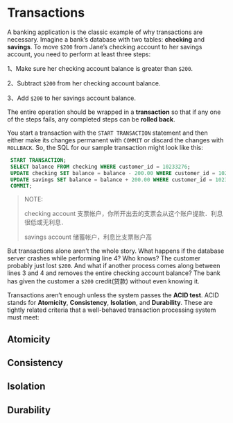 # Transactions



A banking application is the classic example of why transactions are necessary. Imagine a bank’s database with two tables: **checking** and **savings**. To move `$200` from Jane’s checking account to her savings account, you need to perform at least three steps:

1、Make sure her checking account balance is greater than `$200`.

2、Subtract `$200` from her checking account balance.

3、Add `$200` to her savings account balance.

The entire operation should be wrapped in a **transaction** so that if any one of the steps fails, any completed steps can be **rolled back**.

You start a transaction with the `START TRANSACTION` statement and then either make its changes permanent with `COMMIT` or discard the changes with `ROLLBACK`. So, the SQL for our sample transaction might look like this:

```sql
 START TRANSACTION;
 SELECT balance FROM checking WHERE customer_id = 10233276;
 UPDATE checking SET balance = balance - 200.00 WHERE customer_id = 10233276;
 UPDATE savings SET balance = balance + 200.00 WHERE customer_id = 10233276;
 COMMIT;
```

> NOTE: 
>
> checking account 支票帐户，你所开出去的支票会从这个账户提款．利息很低或无利息．
>
> savings account 储蓄帐户，利息比支票账户高

But transactions alone aren’t the whole story. What happens if the database server crashes while performing line 4? Who knows? The customer probably just lost `$200`. And what if another process comes along between lines 3 and 4 and removes the entire checking account balance? The bank has given the customer a `$​200` credit(贷款) without even knowing it.

Transactions aren’t enough unless the system passes the **ACID test**. ACID stands for **Atomicity**, **Consistency**, **Isolation**, and **Durability**. These are tightly related criteria that a well-behaved transaction processing system must meet:

## Atomicity



## Consistency



## Isolation



## Durability